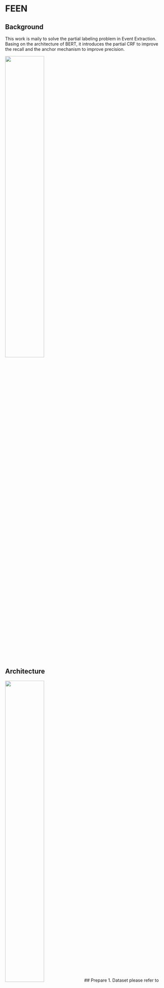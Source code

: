 # FEEN 


## Background
This work is maily to solve the partial labeling problem in Event Extraction. Basing on the architecture of BERT, it introduces the partial CRF to improve the recall and the anchor mechanism to improve precision. 

<img src="https://github.com/LifangD/FEEN/imgs/partial.png" width="50%">

## Architecture
<img src="https://github.com/LifangD/FEEN/imgs/arc.png" width="50%">
## Prepare
   1. Dataset   
      please refer to [FEENDataProcessor](https://github.com/LifangD/FEENDataProcessor) (not open yet)
   2. Download Pretrained BERT (Chinese)
      
       

## Train & Test
Please check if the resourses are prepared and the paths/arguments are specified. Example is shown in scripts/run_bert_crf.sh
```
sh scripts/run_bert_crf.sh
```

```
sh scripts/eval.sh
```


## Result 
<img src="https://github.com/LifangD/FEEN/imgs/result.png" width="50%">


## DEMO
Make sure that both service and the 

```
 python /home/dlf/pyprojects/FEENDistill/service.py & python /home/dlf/pyprojects/WebFEEN/manage.py 0.0.0.0:8000
```
or just

```
sh /home/dlf/pyprojects/start_event_demo.sh

```

<img src="https://github.com/LifangD/FEEN/imgs/FEEN_demo.gif" width="50%">
## Reference

- https://github.com/lonePatient/daguan_2019_rank9

